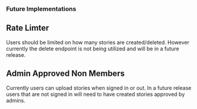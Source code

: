 ### Future Implementations

## Rate Limter

Users should be limited on how many stories are created/deleted. However currently the delete endpoint is not being utilized and will be in a future release.

## Admin Approved Non Members

Currently users can upload stories when signed in or out. In a future release users that are not signed in will need to have created stories approved by admins.
